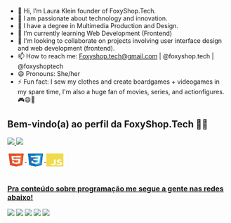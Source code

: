- 👋 Hi, I’m Laura Klein founder of FoxyShop.Tech.
- 💞️ I am passionate about technology and innovation.
- 📜 I have a degree in Multimedia Production and Design.
- 🌱 I’m currently learning Web Development (Frontend)
- 👀 I'm looking to collaborate on projects involving user interface design and web development (frontend).
- 📫 How to reach me: Foxyshop.tech@gmail.com | @foxyshop.tech | @foxyshoptech
- 😄 Pronouns: She/her
- ⚡ Fun fact: I sew my clothes and create boardgames + videogames in my spare time, I'm also a huge fan of movies, series, and actionfigures. 🎮😄🍿
<!---
FoxyShoptech/FoxyShoptech is a ✨ special ✨ repository because its `README.md` (this file) appears on your GitHub profile.
You can click the Preview link to take a look at your changes.
--->
## Bem-vindo(a) ao perfil da FoxyShop.Tech 🦊😁

 <div>
   <a href="https://github.com/foxyshoptech">
   <img height="180em" src="https://github-readme-stats.vercel.app/api?username=foxyshoptech&show_icons=true&theme=tokyonight&include_all_commits=true&count_private=true"/>
   <img height="180em" src="https://github-readme-stats.vercel.app/api/top-langs/?username=foxyshoptech&layout=compact&langs_count=6&theme=tokyonight"/>
</div>
    
<div style="display: inline_block"><br>
  <img align="center" alt="HTML" height="30" width="40" src="https://raw.githubusercontent.com/devicons/devicon/master/icons/html5/html5-original.svg">
  <img align="center" alt="CSS" height="30" width="40" src="https://raw.githubusercontent.com/devicons/devicon/master/icons/css3/css3-original.svg">
  <img align="center" alt="Js" height="30" width="40" src="https://raw.githubusercontent.com/devicons/devicon/master/icons/javascript/javascript-plain.svg">
</div>
 
<br>
 
### Pra conteúdo sobre programação me segue a gente nas redes abaixo!
 
<div> 
  <a href="https://www.youtube.com/@foxykleingames" target="_blank"><img src="https://img.shields.io/badge/YouTube-FF0000?style=for-the-badge&logo=youtube&logoColor=white" target="_blank"></a>
  <a href="https://www.instagram.com/foxyshop.tech/" target="_blank"><img src="https://img.shields.io/badge/-Instagram-%23E4405F?style=for-the-badge&logo=instagram&logoColor=white" target="_blank"></a>
 <a href="https://discord.gg/w342HgBvNS" target="_blank"><img src="https://img.shields.io/badge/Discord-7289DA?style=for-the-badge&logo=discord&logoColor=white" target="_blank"></a> 
  <a href = "mailto:foxyshop.tech@gmail.com"><img src="https://img.shields.io/badge/-Gmail-%23333?style=for-the-badge&logo=gmail&logoColor=white" target="_blank"></a>
  <a href="https://www.linkedin.com/in/-lauraklein-/" target="_blank"><img src="https://img.shields.io/badge/-LinkedIn-%230077B5?style=for-the-badge&logo=linkedin&logoColor=white" target="_blank"></a>
</div>
